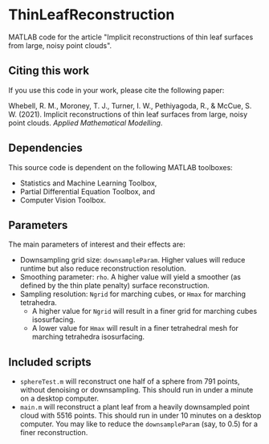 # ThinLeafReconstruction
MATLAB code for the article "Implicit reconstructions of thin leaf surfaces from large, noisy point clouds".

## Citing this work
If you use this code in your work, please cite the following paper:

Whebell, R. M., Moroney, T. J., Turner, I. W., Pethiyagoda, R., & McCue, S. W. (2021). Implicit reconstructions of thin leaf surfaces from large, noisy point clouds. _Applied Mathematical Modelling_.

## Dependencies
This source code is dependent on the following MATLAB toolboxes:
- Statistics and Machine Learning Toolbox,
- Partial Differential Equation Toolbox, and
- Computer Vision Toolbox.

## Parameters
The main parameters of interest and their effects are:
- Downsampling grid size: `downsampleParam`. Higher values will reduce runtime but also reduce reconstruction resolution.
- Smoothing parameter: `rho`. A higher value will yield a smoother (as defined by the thin plate penalty) surface reconstruction.
- Sampling resolution: `Ngrid` for marching cubes, or `Hmax` for marching tetrahedra. 
    - A higher value for `Ngrid` will result in a finer grid for marching cubes isosurfacing. 
    - A lower value for `Hmax` will result in a finer tetrahedral mesh for marching tetrahedra isosurfacing.

## Included scripts
- `sphereTest.m` will reconstruct one half of a sphere from 791 points, without denoising or downsampling. This should run in under a minute on a desktop computer.
- `main.m` will reconstruct a plant leaf from a heavily downsampled point cloud with 5516 points. This should run in under 10 minutes on a desktop computer. You may like to reduce the `downsampleParam` (say, to 0.5) for a finer reconstruction.
